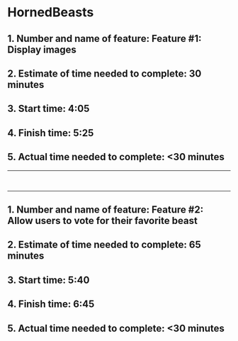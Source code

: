 # HornedBeasts

## 1. Number and name of feature: **Feature #1: Display images**

## 2. Estimate of time needed to complete: 30 minutes

## 3. Start time: 4:05

## 4. Finish time: 5:25

## 5. Actual time needed to complete: <30 minutes

<hr>
<br>
<hr>

## 1. Number and name of feature: **Feature #2: Allow users to vote for their favorite beast**

## 2. Estimate of time needed to complete: 65 minutes

## 3. Start time: 5:40

## 4. Finish time: 6:45

## 5. Actual time needed to complete: <30 minutes